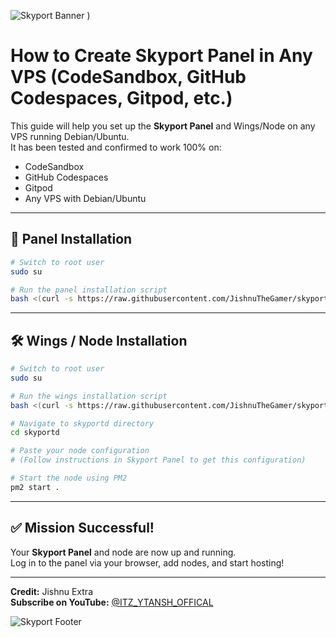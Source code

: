 ![Skyport Banner](<img width="821" height="532" alt="image" src="https://github.com/user-attachments/assets/a1842bfd-323d-4c98-b335-5a6fd3b7b9fc" />)
)

# How to Create Skyport Panel in Any VPS (CodeSandbox, GitHub Codespaces, Gitpod, etc.)

This guide will help you set up the **Skyport Panel** and Wings/Node on any VPS running Debian/Ubuntu.  
It has been tested and confirmed to work 100% on:
- CodeSandbox
- GitHub Codespaces
- Gitpod
- Any VPS with Debian/Ubuntu

---

## 🚀 Panel Installation
```bash
# Switch to root user
sudo su

# Run the panel installation script
bash <(curl -s https://raw.githubusercontent.com/JishnuTheGamer/skyport/refs/heads/main/panel)
```

---

## 🛠 Wings / Node Installation
```bash
# Switch to root user
sudo su

# Run the wings installation script
bash <(curl -s https://raw.githubusercontent.com/JishnuTheGamer/skyport/refs/heads/main/wings)

# Navigate to skyportd directory
cd skyportd

# Paste your node configuration
# (Follow instructions in Skyport Panel to get this configuration)

# Start the node using PM2
pm2 start .
```

---

## ✅ Mission Successful!
Your **Skyport Panel** and node are now up and running.  
Log in to the panel via your browser, add nodes, and start hosting!

---

**Credit:** Jishnu Extra  
**Subscribe on YouTube:** [@ITZ_YTANSH_OFFICAL](https://youtube.com/@Jishnuextra69)

![Skyport Footer](<img width="821" height="414" alt="image" src="https://github.com/user-attachments/assets/b80e92a6-e4ff-4865-b953-ccb895572111" />
)
